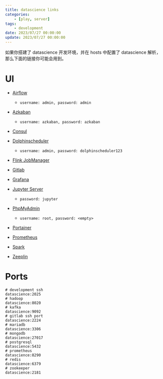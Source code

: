 ```yaml
---
title: datascience links
categories: 
    - [play, server]
tags:
    - development
date: 2023/07/27 00:00:00
update: 2023/07/27 00:00:00
---
```

如果你搭建了 datascience 开发环境，并在 hosts 中配置了 datascience 解析，那么下面的链接你可能会用到。
# UI
- [Airflow](http://datascience:8208)
    - `username: admin, password: admin`

- [Azkaban](http://datascience:8261)
    - `username: azkaban, password: azkaban`
- [Consul](http://datascience:8500)
- [Dolphinscheduler](http://datascience:12345/dolphinscheduler/ui)
    - `username: admin, password: dolphinscheduler123`

- [Flink JobManager](http://datascience:8220)
- [Gitlab](http://datascience:8929)
- [Grafana](http://datascience:3000)
- [Jupyter Server](http://datascience:8285)
    - `password: jupyter`
- [PhpMyAdmin](http://datascience:8283)
    - `username: root, password: <empty>`
- [Portainer](http://datascience:8263)
- [Prometheus](http://datascience:8290)
- [Spark](http://datascience:8286)
- [Zeeplin](http://datascience:8280)


# Ports
```shell
# development ssh
datascience:2025
# hadoop
datascience:8020
# kafka
datascience:9092
# gitlab ssh port
datascience:2224
# mariadb
datascience:3306
# mongodb
datascience:27017
# postgresql
datascience:5432
# prometheus
datascience:8290
# redis
datascience:6379
# zookeeper
datascience:2181